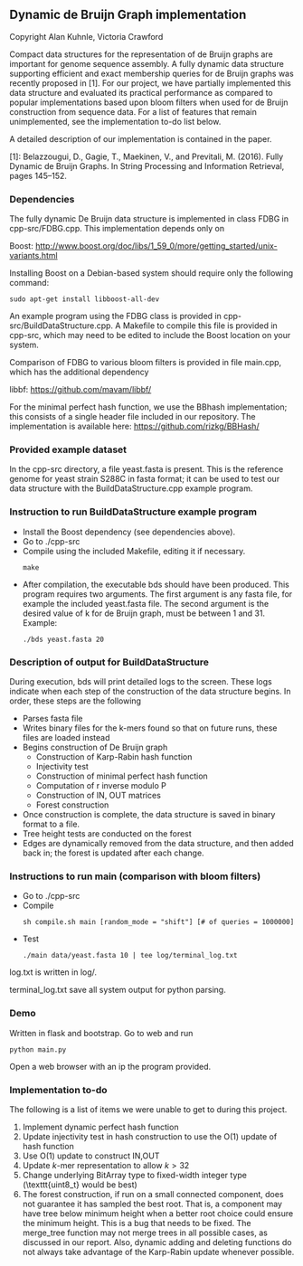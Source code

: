 ## Dynamic de Bruijn Graph implementation

Copyright Alan Kuhnle, Victoria Crawford 

Compact data structures for the representation of de Bruijn graphs are important for genome sequence assembly. A fully dynamic data structure supporting efficient and exact membership queries for de Bruijn graphs was recently proposed in [1]. For our project, we have partially implemented this data structure and evaluated its practical performance as compared to popular implementations based upon bloom filters when used for de Bruijn construction from sequence data. For a list of features that remain unimplemented, see the implementation to-do list below.

A detailed description of our implementation is contained in the paper.

[1]: Belazzougui, D., Gagie, T., Maekinen, V., and Previtali, M. (2016). Fully Dynamic de Bruijn Graphs. In String Processing and Information Retrieval, pages 145–152.

### Dependencies
The fully dynamic De Bruijn data structure is implemented in class FDBG in cpp-src/FDBG.cpp.
This implementation depends only on

Boost: http://www.boost.org/doc/libs/1_59_0/more/getting_started/unix-variants.html

Installing Boost on a Debian-based system should require only the following command:
   ```
   sudo apt-get install libboost-all-dev
   ```

An example program using the FDBG class is provided in cpp-src/BuildDataStructure.cpp. A Makefile to compile this file is provided in cpp-src, which may need to be edited to include the Boost location on your system.

Comparison of FDBG to various bloom filters is provided in file main.cpp, which has the additional
dependency

libbf: https://github.com/mavam/libbf/ 

For the minimal perfect hash function, we use the BBhash implementation; this consists of a single header file included in our repository. The implementation is available here: https://github.com/rizkg/BBHash/

### Provided example dataset
In the cpp-src directory, a file yeast.fasta is present. This is the reference genome for yeast strain S288C in fasta format; it can be used to test our data structure with the BuildDataStructure.cpp example program.

### Instruction to run BuildDataStructure example program
- Install the Boost dependency (see dependencies above).
- Go to ./cpp-src
- Compile using the included Makefile, editing it if necessary.
    ```
    make
    ```
- After compilation, the executable bds should have been produced. This program requires two arguments.
The first argument is any fasta file, for example the included yeast.fasta file. The second argument
is the desired value of k for de Bruijn graph, must be between 1 and 31.
Example:
    ```
    ./bds yeast.fasta 20
    ```

### Description of output for BuildDataStructure
During execution, bds will print detailed logs to the screen. These logs indicate when each step of the construction of the data structure begins. In order, these steps are the following
- Parses fasta file
- Writes binary files for the k-mers found so that on future runs, these files are loaded instead
- Begins construction of De Bruijn graph
  + Construction of Karp-Rabin hash function
  + Injectivity test
  + Construction of minimal perfect hash function
  + Computation of r inverse modulo P
  + Construction of IN, OUT matrices
  + Forest construction
- Once construction is complete, the data structure is saved in binary format to a file.
- Tree height tests are conducted on the forest
- Edges are dynamically removed from the data structure, and then added back in;
  the forest is updated after each change.


### Instructions to run main (comparison with bloom filters)
- Go to ./cpp-src
- Compile
    ```
    sh compile.sh main [random_mode = "shift"] [# of queries = 1000000] 
    ```
- Test
    ```
    ./main data/yeast.fasta 10 | tee log/terminal_log.txt
    ```

log.txt is written in log/.

terminal_log.txt save all system output for python parsing.

### Demo
Written in flask and bootstrap. Go to web and run 
```
python main.py
```
Open a web browser with an ip the program provided.

### Implementation to-do
The following is a list of items
we were unable to get to during this project.
1. Implement dynamic perfect hash function
2. Update injectivity test in hash construction to use the O(1) update of hash function
3. Use O(1) update to construct IN,OUT
4. Update $k$-mer representation to allow $k > 32$
5. Change underlying BitArray type to fixed-width integer type (\texttt{uint8\_t} would be best)
6. The forest construction, if run on a small connected component, does not guarantee it has sampled the best root. That is, a component may have tree below minimum height when a better root choice could ensure the minimum height. This is a bug that needs to be fixed.
The merge_tree function may not merge trees in all possible cases, as discussed in our report. Also, dynamic adding and deleting functions do not always take advantage of the Karp-Rabin update whenever possible.
